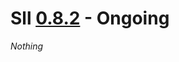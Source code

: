 # Sll [0.8.2] - Ongoing

*Nothing*

[0.8.2]: https://github.com/sl-lang/sll/compare/sll-v0.8.1...main
